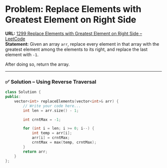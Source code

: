 # Problem: Replace Elements with Greatest Element on Right Side  

**URL:** [1299 Replace Elements with Greatest Element on Right Side – LeetCode](https://leetcode.com/problems/replace-elements-with-greatest-element-on-right-side/)  
**Statement:** Given an array `arr`, replace every element in that array with the greatest element among the elements to its right, and replace the last element with `-1`.  

After doing so, return the array.  

---
### ✅ Solution – Using Reverse Traversal  
```cpp
class Solution {
public:
    vector<int> replaceElements(vector<int>& arr) {
        // Write your code here...
        int len = arr.size() - 1;

        int crntMax = -1;

        for (int i = len; i >= 0; i--) {
            int temp = arr[i];
            arr[i] = crntMax;
            crntMax = max(temp, crntMax);
        }
        return arr;
    }
};
```